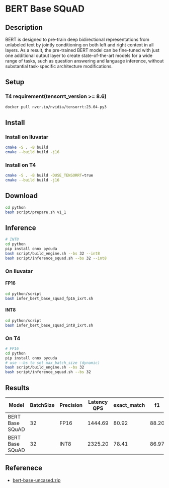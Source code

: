 # BERT Base SQuAD

## Description

BERT is designed to pre-train deep bidirectional representations from unlabeled text by jointly conditioning on both left and right context in all layers. As a result, the pre-trained BERT model can be fine-tuned with just one additional output layer to create state-of-the-art models for a wide range of tasks, such as question answering and language inference, without substantial task-specific architecture modifications.

## Setup

### T4 requirement(tensorrt_version >= 8.6)

```bash
docker pull nvcr.io/nvidia/tensorrt:23.04-py3
```

## Install

### Install on Iluvatar

```bash
cmake -S . -B build
cmake --build build -j16
```

### Install on T4

```bash
cmake -S . -B build -DUSE_TENSORRT=true
cmake --build build -j16
```

## Download

```bash
cd python
bash script/prepare.sh v1_1
```

## Inference

```bash
# INT8
cd python
pip install onnx pycuda
bash script/build_engine.sh --bs 32 --int8
bash script/inference_squad.sh --bs 32 --int8
```

### On Iluvatar

#### FP16

```bash
cd python/script
bash infer_bert_base_squad_fp16_ixrt.sh
```

#### INT8

```bash
cd python/script
bash infer_bert_base_squad_int8_ixrt.sh
```

### On T4

```bash
# FP16
cd python
pip install onnx pycuda
# use --bs to set max_batch_size (dynamic) 
bash script/build_engine.sh --bs 32
bash script/inference_squad.sh --bs 32
```

## Results

| Model           | BatchSize | Precision | Latency QPS | exact_match | f1    |
| --------------- | --------- | --------- | ----------- | ----------- | ----- |
| BERT Base SQuAD | 32        | FP16      | 1444.69     | 80.92       | 88.20 |
| BERT Base SQuAD | 32        | INT8      | 2325.20     | 78.41       | 86.97 |

## Referenece

- [bert-base-uncased.zip](https://drive.google.com/file/d/1_DJDdKBanqJ6h3VGhH78F9EPgE2wK_Tw/view?usp=drive_link)
